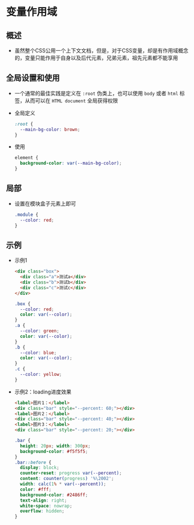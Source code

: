# 变量作用域

## 概述

+ 虽然整个CSS公用一个上下文文档，但是，对于CSS变量，却是有作用域概念的，变量只能作用于自身以及后代元素，兄弟元素，祖先元素都不能享用

## 全局设置和使用

+ 一个通常的最佳实践是定义在 `:root` 伪类上，也可以使用 `body` 或者 `html` 标签，从而可以在 `HTML document` 全局获得权限

+ 全局定义

    ```css
    :root {
      --main-bg-color: brown;
    }
    ```

+ 使用

    ```css
    element {
      background-color: var(--main-bg-color);
    }
    ```

## 局部

+ 设置在模块盒子元素上即可

    ```css
    .module {
      --color: red;
    }
    ```

## 示例

+ 示例1

    ```html
    <div class="box">
      <div class="a">测试a</div>
      <div class="b">测试b</div>
      <div class="c">测试c</div>
    </div>
    ```

    ```css
    .box {
      --color: red;
      color: var(--color);
    }
    .a {
      --color: green;
      color: var(--color);
    }
    .b {
      --color: blue;
      color: var(--color);
    }
    .c {
      --color: yellow;
    }
    ```

+ 示例2：loading进度效果

    ```html
    <label>图片1：</label>
    <div class="bar" style="--percent: 60;"></div>
    <label>图片2：</label>
    <div class="bar" style="--percent: 40;"></div>
    <label>图片3：</label>
    <div class="bar" style="--percent: 20;"></div>
    ```

    ```css
    .bar {
      height: 20px; width: 300px;
      background-color: #f5f5f5;
    }
    .bar::before {
      display: block;
      counter-reset: progress var(--percent);
      content: counter(progress) '%\2002';
      width: calc(1% * var(--percent));
      color: #fff;
      background-color: #2486ff;
      text-align: right;
      white-space: nowrap;
      overflow: hidden;
    }
    ```
